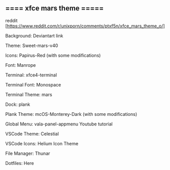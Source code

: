 ==== xfce mars theme =====
-------------
reddit [https://www.reddit.com/r/unixporn/comments/ptxf5n/xfce_mars_theme_o/]

Background: Deviantart link

Theme: Sweet-mars-v40

Icons: Papirus-Red (with some modifications)

Font: Manrope

Terminal: xfce4-terminal

Terminal Font: Monospace

Terminal Theme: mars

Dock: plank

Plank Theme: mcOS-Monterey-Dark (with some modifications)

Global Menu: vala-panel-appmenu Youtube tutorial

VSCode Theme: Celestial

VSCode Icons: Helium Icon Theme

File Manager: Thunar

Dotfiles: Here
